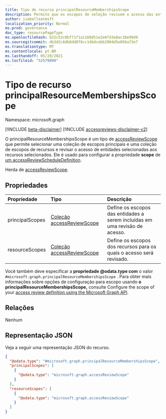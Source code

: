 ```yaml
---
title: Tipo de recurso principalResourceMembershipsScope
description: Permite que os escopos de seleção revisem o acesso das entidades selecionadas aos recursos selecionados.
author: isabelleatmsft
localization_priority: Normal
ms.prod: governance
doc_type: resourcePageType
ms.openlocfilehash: b22c52c0bf71f1a1169d51e2e6fd3e8ac10e99d9
ms.sourcegitcommit: db3d2c6db8dd8f8cc14bdcebb2904d5e056a73e7
ms.translationtype: MT
ms.contentlocale: pt-BR
ms.lasthandoff: 05/20/2021
ms.locfileid: "52579890"
---
```

# <a name="principalresourcemembershipsscope-resource-type"></a>Tipo de recurso principalResourceMembershipsScope

Namespace: microsoft.graph

[!INCLUDE [beta-disclaimer](../../includes/beta-disclaimer.md)]
[!INCLUDE [accessreviews-disclaimer-v2](../../includes/accessreviews-disclaimer-v2.md)]

O principalResourceMembershipsScope é um tipo de [accessReviewScope](accessreviewscope.md) que permite selecionar uma coleção de escopos principais e uma coleção de escopos de recursos e revisar o acesso de entidades selecionadas aos recursos selecionados. Ele é usado para configurar a propriedade **scope** de [um accessReviewScheduleDefinition](accessreviewscheduledefinition.md).

Herda de [accessReviewScope](../resources/accessreviewscope.md).

## <a name="properties"></a>Propriedades
|Propriedade|Tipo|Descrição|
|:---|:---|:---|
|principalScopes|[Coleção accessReviewScope](../resources/accessreviewscope.md)|Define os escopos das entidades a serem incluídas em uma revisão de acesso.|
|resourceScopes|[Coleção accessReviewScope](../resources/accessreviewscope.md)|Define os escopos dos recursos para os quais o acesso será revisado.|

Você também deve especificar a **propriedade @odata.type com** o valor `#microsoft.graph.principalResourceMembershipsScope` . Para obter mais  informações sobre opções de configuração para escopo usando **o principalResourceMembershipsScope,** consulte Configure the scope of your [access review definition using the Microsoft Graph API](/graph/accessreviews-scope-concept).

## <a name="relationships"></a>Relações
Nenhum

## <a name="json-representation"></a>Representação JSON
Veja a seguir uma representação JSON do recurso.
<!-- {
  "blockType": "resource",
  "@odata.type": "microsoft.graph.principalResourceMembershipsScope"
}
-->
``` json
{
  "@odata.type": "#microsoft.graph.principalResourceMembershipsScope",
  "principalScopes": [
    {
      "@odata.type": "microsoft.graph.accessReviewScope"
    }
  ],
  "resourceScopes": [
    {
      "@odata.type": "microsoft.graph.accessReviewScope"
    }
  ]
}
```
